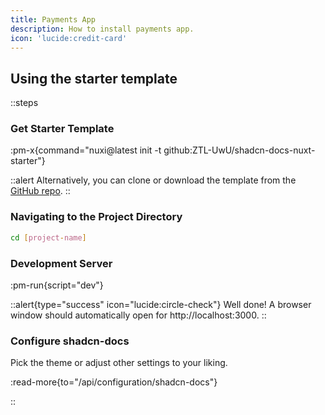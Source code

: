 ```yaml
---
title: Payments App
description: How to install payments app.
icon: 'lucide:credit-card'
---
```


## Using the starter template

::steps
### Get Starter Template

:pm-x{command="nuxi@latest init -t github:ZTL-UwU/shadcn-docs-nuxt-starter"}

::alert
Alternatively, you can clone or download the template from the [GitHub repo](https://github.com/ZTL-UwU/shadcn-docs-nuxt-starter).
::

### Navigating to the Project Directory

```bash
cd [project-name]
```

### Development Server

:pm-run{script="dev"}

::alert{type="success" icon="lucide:circle-check"}
Well done! A browser window should automatically open for http://localhost:3000.
::

### Configure shadcn-docs

Pick the theme or adjust other settings to your liking.

:read-more{to="/api/configuration/shadcn-docs"}

::
